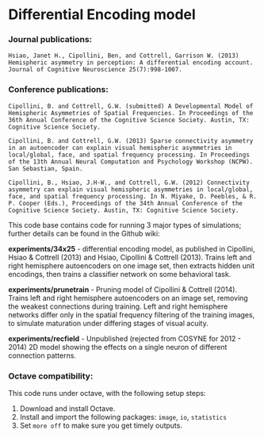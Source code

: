 Differential Encoding model
====================

### Journal publications:

    Hsiao, Janet H., Cipollini, Ben, and Cottrell, Garrison W. (2013) Hemispheric asymmetry in perception: A differential encoding account. Journal of Cognitive Neuroscience 25(7):998-1007.

### Conference publications:

    Cipollini, B. and Cottrell, G.W. (submitted) A Developmental Model of Hemispheric Asymmetries of Spatial Frequencies. In Proceedings of the 36th Annual Conference of the Cognitive Science Society. Austin, TX: Cognitive Science Society.

    Cipollini, B. and Cottrell, G.W. (2013) Sparse connectivity asymmetry in an autoencoder can explain visual hemispheric asymmetries in local/global, face, and spatial frequency processing. In Proceedings of the 13th Annual Neural Computation and Psychology Workshop (NCPW). San Sebastian, Spain.

    Cipollini, B., Hsiao, J.H-W., and Cottrell, G.W. (2012) Connectivity asymmetry can explain visual hemispheric asymmetries in local/global, face, and spatial frequency processing. In N. Miyake, D. Peebles, & R. P. Cooper (Eds.), Proceedings of the 34th Annual Conference of the Cognitive Science Society. Austin, TX: Cognitive Science Society.


This code base contains code for running 3 major types of simulations; further details can be found in the Github wiki:

**experiments/34x25** - differential encoding model, as published in Cipollini, Hsiao & Cottrell (2013) and Hsiao, Cipollini & Cottrell (2013).  Trains left and right hemisphere autoencoders on one image set, then extracts hidden unit encodings, then trains a classifier network on some behavioral task.

**experiments/prunetrain** - Pruning model of Cipollini & Cottrell (2014).  Trains left and right hemisphere autoencoders on an image set, removing the weakest connections during training. Left and right hemisphere networks differ only in the spatial frequency filtering of the training images, to simulate maturation under differing stages of visual acuity.

**experiments/recfield** - Unpublished (rejected from COSYNE for 2012 - 2014) 2D model showing the effects on a single neuron of different connection patterns.


### Octave compatibility:

This code runs under octave, with the following setup steps:

1. Download and install Octave.
2. Install and import the following packages: `image`, `io`, `statistics` 
3. Set `more off` to make sure you get timely outputs.

